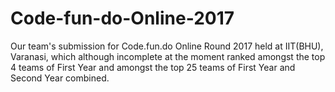 # Code-fun-do-Online-2017
Our team's submission for Code.fun.do Online Round 2017 held at IIT(BHU), Varanasi, which although incomplete at the moment ranked amongst the top 4 teams of First Year and amongst the top 25 teams of First Year and Second Year combined. 
